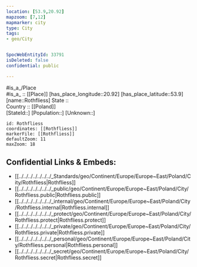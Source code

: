 ```yaml
---
location: [53.9,20.92] 
mapzoom: [7,12] 
mapmarker: city 
type: City
tags:
- geo/City


SpocWebEntityId: 33791
isDeleted: false
confidential: public

---
```

#is_a_/Place  
#is_a_ :: [[Place]] 
[has_place_longitude::20.92] 
[has_place_latitude::53.9] 
[name::Rothfliess] 
State ::  
Country :: [[Poland]]  
[StateId::] 
[Population::] 
[Unknown::] 


```leaflet
id: Rothfliess
coordinates: [[Rothfliess]] 
markerFile: [[Rothfliess]] 
defaultZoom: 11 
maxZoom: 18
```


## Confidential Links & Embeds: 
- [[../../../../../../../_Standards/geo/Continent/Europe/Europe~East/Poland/City/Rothfliess|Rothfliess]] 
- [[../../../../../../../_public/geo/Continent/Europe/Europe~East/Poland/City/Rothfliess.public|Rothfliess.public]] 
- [[../../../../../../../_internal/geo/Continent/Europe/Europe~East/Poland/City/Rothfliess.internal|Rothfliess.internal]] 
- [[../../../../../../../_protect/geo/Continent/Europe/Europe~East/Poland/City/Rothfliess.protect|Rothfliess.protect]] 
- [[../../../../../../../_private/geo/Continent/Europe/Europe~East/Poland/City/Rothfliess.private|Rothfliess.private]] 
- [[../../../../../../../_personal/geo/Continent/Europe/Europe~East/Poland/City/Rothfliess.personal|Rothfliess.personal]] 
- [[../../../../../../../_secret/geo/Continent/Europe/Europe~East/Poland/City/Rothfliess.secret|Rothfliess.secret]] 
